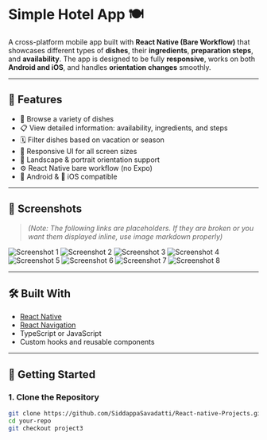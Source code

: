 # Simple Hotel App 🍽️

A cross-platform mobile app built with **React Native (Bare Workflow)** that showcases different types of **dishes**, their **ingredients**, **preparation steps**, and **availability**. The app is designed to be fully **responsive**, works on both **Android and iOS**, and handles **orientation changes** smoothly.

---

## 🌟 Features

- 🍛 Browse a variety of dishes
- 📋 View detailed information: availability, ingredients, and steps
- 🗓️ Filter dishes based on vacation or season
- 📱 Responsive UI for all screen sizes
- 🔄 Landscape & portrait orientation support
- ⚙️ React Native bare workflow (no Expo)
- 🤖 Android & 🍏 iOS compatible

---

## 📱 Screenshots

> *(Note: The following links are placeholders. If they are broken or you want them displayed inline, use image markdown properly)*

![Screenshot 1](https://github.com/user-attachments/assets/d6631bc5-f844-4f9f-9aa3-516c917dc9e7)
![Screenshot 2](https://github.com/user-attachments/assets/ca701314-fb48-4bd7-9a9a-467dd92e2759)
![Screenshot 3](https://github.com/user-attachments/assets/bd643ce8-ba41-4cc8-8c3b-1624bb595b69)
![Screenshot 4](https://github.com/user-attachments/assets/ba39ec12-c8b2-40a6-ab3f-e105fa9c563f)
![Screenshot 5](https://github.com/user-attachments/assets/02381d0f-d686-4b4c-a153-8d0bf2991cce)
![Screenshot 6](https://github.com/user-attachments/assets/3820bfdc-b987-4f87-8386-5360fe020f35)
![Screenshot 7](https://github.com/user-attachments/assets/565caeab-2dd8-4e62-a199-a51a30fc7700)
![Screenshot 8](https://github.com/user-attachments/assets/1b67c221-2d27-44b7-a64e-752b99168d8a)

---

## 🛠️ Built With

- [React Native](https://reactnative.dev/)
- [React Navigation](https://reactnavigation.org/)
- TypeScript or JavaScript
- Custom hooks and reusable components

---

## 🚀 Getting Started

### 1. Clone the Repository

```bash
git clone https://github.com/SiddappaSavadatti/React-native-Projects.git
cd your-repo
git checkout project3
